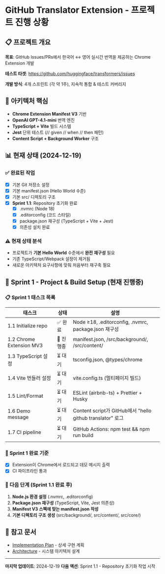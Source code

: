 # GitHub Translator Extension - 프로젝트 진행 상황

## 📋 프로젝트 개요

**목표**: GitHub Issues/PRs에서 한국어 ↔ 영어 실시간 번역을 제공하는 Chrome Extension 개발

**테스트 타겟**: https://github.com/huggingface/transformers/issues

**개발 방식**: 4개 스프린트 (각 약 1주), 지속적 통합 & 테스트 커버리지

## 🎯 아키텍처 핵심

- **Chrome Extension Manifest V3** 기반
- **OpenAI GPT-4.1-mini** 번역 엔진
- **TypeScript + Vite** 빌드 시스템
- **Jest** 단위 테스트 (// given // when // then 패턴)
- **Content Script + Background Worker** 구조

## 📊 현재 상태 (2024-12-19)

### ✅ 완료된 작업
- [x] 기본 Git 저장소 설정
- [x] 기본 manifest.json (Hello World 수준)
- [x] 기본 src/ 디렉토리 구조
- [x] **Sprint 1.1**: Repository 초기화 완료
  - [x] .nvmrc (Node 18)
  - [x] .editorconfig (코드 스타일)
  - [x] package.json 재구성 (TypeScript + Vite + Jest)
  - [x] 의존성 설치 완료

### ⚠️ 현재 상태 분석
- 프로젝트가 **기본 Hello World** 수준에서 **완전 재구성** 필요
- 기존 TypeScript/Webpack 설정이 제거됨
- 새로운 아키텍처 요구사항에 맞춰 처음부터 재구축 필요

## 🚀 Sprint 1 - Project & Build Setup (현재 진행중)

### 📋 Sprint 1 태스크 목록

| 태스크 | 상태 | 설명 |
|--------|------|------|
| 1.1 Initialize repo | ✅ 완료 | Node ≥18, .editorconfig, .nvmrc, package.json 재구성 |
| 1.2 Chrome Extension MV3 | 🔄 진행중 | manifest.json, /src/background/, /src/content/ |
| 1.3 TypeScript 설정 | ⏳ 대기 | tsconfig.json, @types/chrome |
| 1.4 Vite 번들러 설정 | ⏳ 대기 | vite.config.ts (멀티페이지 빌드) |
| 1.5 Lint/Format | ⏳ 대기 | ESLint (airbnb-ts) + Prettier + Husky |
| 1.6 Demo message | ⏳ 대기 | Content script가 GitHub에서 "hello github translator" 로그 |
| 1.7 CI pipeline | ⏳ 대기 | GitHub Actions: npm test && npm run build |

### 🎯 Sprint 1 완료 기준
- [x] Extension이 Chrome에서 로드되고 데모 메시지 출력
- [x] CI 파이프라인 통과

### 🔧 다음 단계 (Sprint 1.1 완료 후)
1. **Node.js 환경 설정** (.nvmrc, .editorconfig)
2. **Package.json 재구성** (TypeScript, Vite, Jest 의존성)
3. **Manifest V3 스펙에 맞는 manifest.json 작성**
4. **기본 디렉토리 구조 생성** (src/background/, src/content/, src/core/)

## 📝 참고 문서
- [Implementation Plan](./implementation-plan.md) - 상세 구현 계획
- [Architecture](./architecture.md) - 시스템 아키텍처 설계

---
**마지막 업데이트**: 2024-12-19
**다음 액션**: Sprint 1.1 - Repository 초기화 작업 시작
